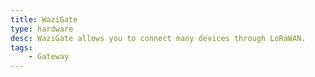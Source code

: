 ```yaml
---
title: WaziGate
type: hardware
desc: WaziGate allows you to connect many devices through LoRaWAN.
tags:
    - Gateway
---
```

